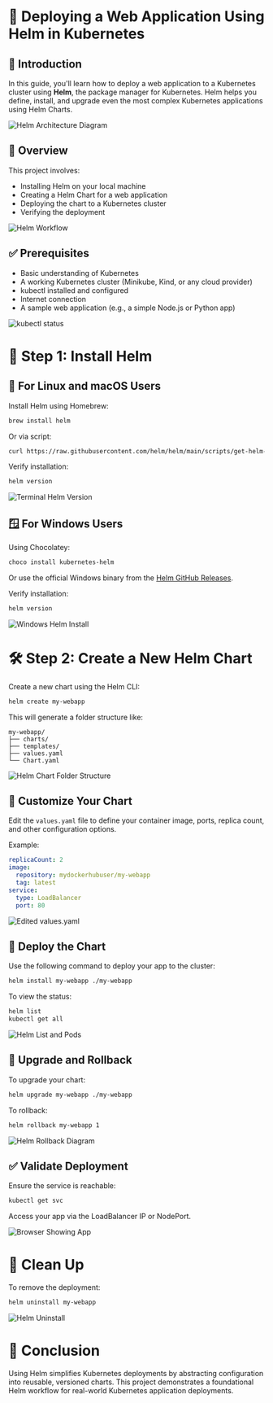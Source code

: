 # 📘 Deploying a Web Application Using Helm in Kubernetes

## 📌 Introduction

In this guide, you'll learn how to deploy a web application to a Kubernetes cluster using **Helm**, the package manager for Kubernetes. Helm helps you define, install, and upgrade even the most complex Kubernetes applications using Helm Charts.

![Helm Architecture Diagram](image-placeholder)

## 📄 Overview

This project involves:
- Installing Helm on your local machine
- Creating a Helm Chart for a web application
- Deploying the chart to a Kubernetes cluster
- Verifying the deployment

![Helm Workflow](image-placeholder)

## ✅ Prerequisites

- Basic understanding of Kubernetes
- A working Kubernetes cluster (Minikube, Kind, or any cloud provider)
- kubectl installed and configured
- Internet connection
- A sample web application (e.g., a simple Node.js or Python app)

![kubectl status](image-placeholder)

# 🧰 Step 1: Install Helm

## 🐧 For Linux and macOS Users

Install Helm using Homebrew:

```bash
brew install helm
```

Or via script:

```bash
curl https://raw.githubusercontent.com/helm/helm/main/scripts/get-helm-3 | bash
```

Verify installation:

```bash
helm version
```

![Terminal Helm Version](image-placeholder)

## 🪟 For Windows Users

Using Chocolatey:

```powershell
choco install kubernetes-helm
```

Or use the official Windows binary from the [Helm GitHub Releases](https://github.com/helm/helm/releases).

Verify installation:

```powershell
helm version
```

![Windows Helm Install](image-placeholder)

# 🛠️ Step 2: Create a New Helm Chart

Create a new chart using the Helm CLI:

```bash
helm create my-webapp
```

This will generate a folder structure like:

```
my-webapp/
├── charts/
├── templates/
├── values.yaml
└── Chart.yaml
```

![Helm Chart Folder Structure](image-placeholder)

## 🧾 Customize Your Chart

Edit the `values.yaml` file to define your container image, ports, replica count, and other configuration options.

Example:

```yaml
replicaCount: 2
image:
  repository: mydockerhubuser/my-webapp
  tag: latest
service:
  type: LoadBalancer
  port: 80
```

![Edited values.yaml](image-placeholder)

## 🚀 Deploy the Chart

Use the following command to deploy your app to the cluster:

```bash
helm install my-webapp ./my-webapp
```

To view the status:

```bash
helm list
kubectl get all
```

![Helm List and Pods](image-placeholder)

## 🔄 Upgrade and Rollback

To upgrade your chart:

```bash
helm upgrade my-webapp ./my-webapp
```

To rollback:

```bash
helm rollback my-webapp 1
```

![Helm Rollback Diagram](image-placeholder)

## ✅ Validate Deployment

Ensure the service is reachable:

```bash
kubectl get svc
```

Access your app via the LoadBalancer IP or NodePort.

![Browser Showing App](image-placeholder)

# 🧹 Clean Up

To remove the deployment:

```bash
helm uninstall my-webapp
```

![Helm Uninstall](image-placeholder)

# 📓 Conclusion

Using Helm simplifies Kubernetes deployments by abstracting configuration into reusable, versioned charts. This project demonstrates a foundational Helm workflow for real-world Kubernetes application deployments.

